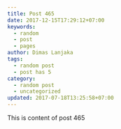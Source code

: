 ```yaml
---
title: Post 465
date: 2017-12-15T17:29:12+07:00
keywords:
  - random
  - post
  - pages
author: Dimas Lanjaka
tags:
  - random post
  - post has 5
category:
  - random post
  - uncategorized
updated: 2017-07-18T13:25:58+07:00
---
```

This is content of post 465